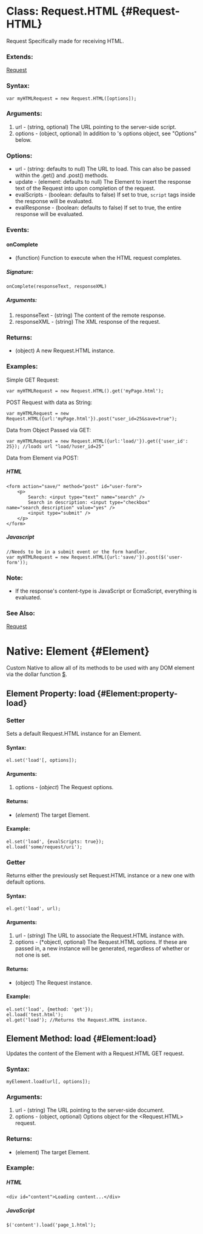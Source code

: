[Request]: /Request/Request

Class: Request.HTML {#Request-HTML}
===================================

Request Specifically made for receiving HTML.

### Extends:

[Request][]

### Syntax:

	var myHTMLRequest = new Request.HTML([options]);

### Arguments:

1. url     - (string, optional) The URL pointing to the server-side script.
2. options - (object, optional) In addition to <Request>'s options object, see "Options" below.

### Options:

* url          - (string: defaults to null)  The URL to load.  This can also be passed within the .get() and .post() methods.
* update       - (element: defaults to null) The Element to insert the response text of the Request into upon completion of the request.
* evalScripts  - (boolean: defaults to false) If set to true, `script` tags inside the response will be evaluated.
* evalResponse - (boolean: defaults to false) If set to true, the entire response will be evaluated.

### Events:

#### onComplete

* (function) Function to execute when the HTML request completes.

##### Signature:

	onComplete(responseText, responseXML)

##### Arguments:

1. responseText - (string) The content of the remote response.
2. responseXML  - (string) The XML response of the request.

### Returns:

* (object) A new Request.HTML instance.

### Examples:

Simple GET Request:

	var myHTMLRequest = new Request.HTML().get('myPage.html');

POST Request with data as String:

	var myHTMLRequest = new Request.HTML({url:'myPage.html'}).post("user_id=25&save=true");

Data from Object Passed via GET:

	var myHTMLRequest = new Request.HTML({url:'load/'}).get({'user_id': 25}); //loads url "load/?user_id=25"

Data from Element via POST:

##### HTML

	<form action="save/" method="post" id="user-form">
		<p>
			Search: <input type="text" name="search" />
			Search in description: <input type="checkbox" name="search_description" value="yes" />
			<input type="submit" />
		</p>
	</form>

##### Javascript

	//Needs to be in a submit event or the form handler.
	var myHTMLRequest = new Request.HTML({url:'save/'}).post($('user-form'));

### Note:

* If the response's content-type is JavaScript or EcmaScript, everything is evaluated.

### See Also:

[Request][]



Native: Element {#Element}
==========================

Custom Native to allow all of its methods to be used with any DOM element via the dollar function [$][].


Element Property: load {#Element:property-load}
-----------------------------------------------

### Setter

Sets a default Request.HTML instance for an Element.

#### Syntax:

	el.set('load'[, options]);

#### Arguments:

1. options - (*object*) The Request options.

#### Returns:

* (*element*) The target Element.

#### Example:

	el.set('load', {evalScripts: true});
	el.load('some/request/uri');



### Getter

Returns either the previously set Request.HTML instance or a new one with default options.

#### Syntax:

	el.get('load', url);

#### Arguments:

1. url - (*string*) The URL to associate the Request.HTML instance with.
2. options - (*objectl, optional) The Request.HTML options.  If these are passed in, a new instance will be generated, regardless of whether or not one is set. 

#### Returns:

* (object) The Request instance.

#### Example:

	el.set('load', {method: 'get'});
	el.load('test.html');
	el.get('load'); //Returns the Request.HTML instance.



Element Method: load {#Element:load}
------------------------------------

Updates the content of the Element with a Request.HTML GET request.

### Syntax:

	myElement.load(url[, options]);

### Arguments:

1. url     - (string) The URL pointing to the server-side document.
2. options - (object, optional) Options object for the <Request.HTML> request.

### Returns:

* (element) The target Element.

### Example:

##### HTML

	<div id="content">Loading content...</div>

##### JavaScript

	$('content').load('page_1.html');


[$]: /Element/#dollar